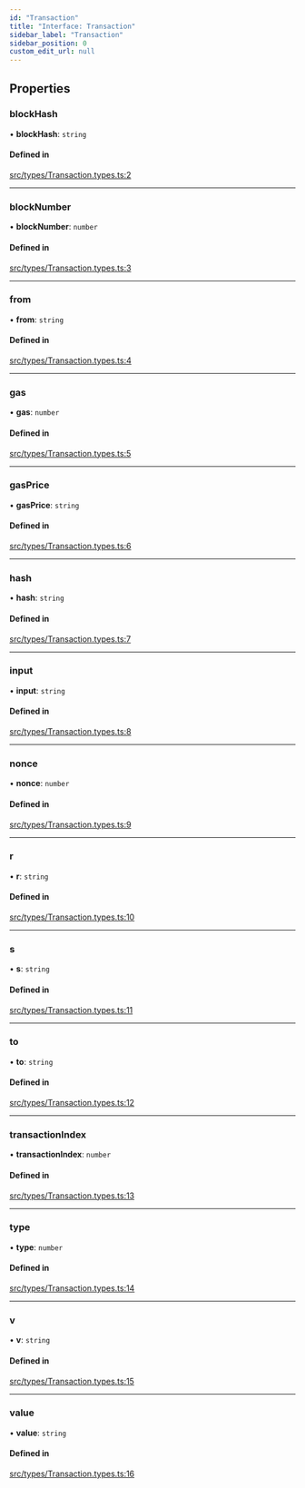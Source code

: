 ```yaml
---
id: "Transaction"
title: "Interface: Transaction"
sidebar_label: "Transaction"
sidebar_position: 0
custom_edit_url: null
---
```


## Properties

### blockHash

• **blockHash**: `string`

#### Defined in

[src/types/Transaction.types.ts:2](https://github.com/Earnifi/essential-eth/blob/2d97564/src/types/Transaction.types.ts#L2)

___

### blockNumber

• **blockNumber**: `number`

#### Defined in

[src/types/Transaction.types.ts:3](https://github.com/Earnifi/essential-eth/blob/2d97564/src/types/Transaction.types.ts#L3)

___

### from

• **from**: `string`

#### Defined in

[src/types/Transaction.types.ts:4](https://github.com/Earnifi/essential-eth/blob/2d97564/src/types/Transaction.types.ts#L4)

___

### gas

• **gas**: `number`

#### Defined in

[src/types/Transaction.types.ts:5](https://github.com/Earnifi/essential-eth/blob/2d97564/src/types/Transaction.types.ts#L5)

___

### gasPrice

• **gasPrice**: `string`

#### Defined in

[src/types/Transaction.types.ts:6](https://github.com/Earnifi/essential-eth/blob/2d97564/src/types/Transaction.types.ts#L6)

___

### hash

• **hash**: `string`

#### Defined in

[src/types/Transaction.types.ts:7](https://github.com/Earnifi/essential-eth/blob/2d97564/src/types/Transaction.types.ts#L7)

___

### input

• **input**: `string`

#### Defined in

[src/types/Transaction.types.ts:8](https://github.com/Earnifi/essential-eth/blob/2d97564/src/types/Transaction.types.ts#L8)

___

### nonce

• **nonce**: `number`

#### Defined in

[src/types/Transaction.types.ts:9](https://github.com/Earnifi/essential-eth/blob/2d97564/src/types/Transaction.types.ts#L9)

___

### r

• **r**: `string`

#### Defined in

[src/types/Transaction.types.ts:10](https://github.com/Earnifi/essential-eth/blob/2d97564/src/types/Transaction.types.ts#L10)

___

### s

• **s**: `string`

#### Defined in

[src/types/Transaction.types.ts:11](https://github.com/Earnifi/essential-eth/blob/2d97564/src/types/Transaction.types.ts#L11)

___

### to

• **to**: `string`

#### Defined in

[src/types/Transaction.types.ts:12](https://github.com/Earnifi/essential-eth/blob/2d97564/src/types/Transaction.types.ts#L12)

___

### transactionIndex

• **transactionIndex**: `number`

#### Defined in

[src/types/Transaction.types.ts:13](https://github.com/Earnifi/essential-eth/blob/2d97564/src/types/Transaction.types.ts#L13)

___

### type

• **type**: `number`

#### Defined in

[src/types/Transaction.types.ts:14](https://github.com/Earnifi/essential-eth/blob/2d97564/src/types/Transaction.types.ts#L14)

___

### v

• **v**: `string`

#### Defined in

[src/types/Transaction.types.ts:15](https://github.com/Earnifi/essential-eth/blob/2d97564/src/types/Transaction.types.ts#L15)

___

### value

• **value**: `string`

#### Defined in

[src/types/Transaction.types.ts:16](https://github.com/Earnifi/essential-eth/blob/2d97564/src/types/Transaction.types.ts#L16)
